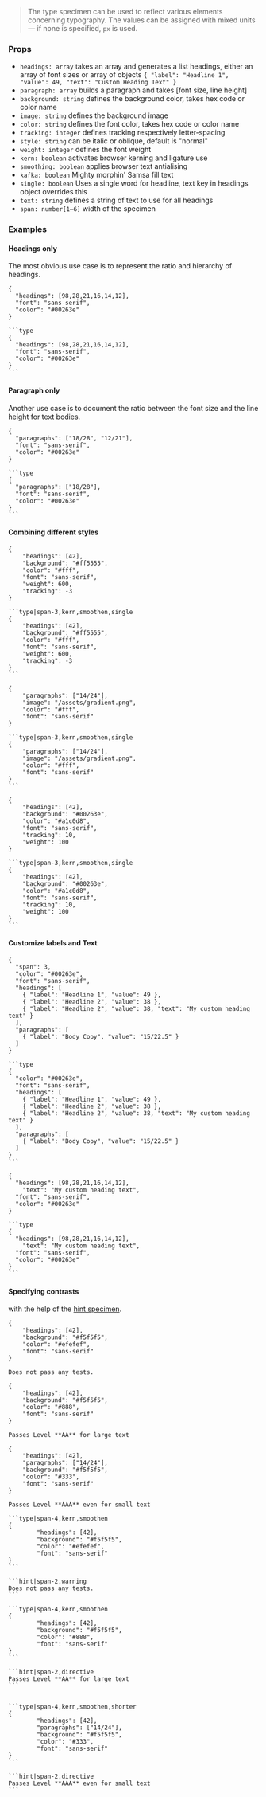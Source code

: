 > The type specimen can be used to reflect various elements concerning typography. The values can be assigned with mixed units — if none is specified, `px` is used.

### Props

* `headings: array` takes an array and generates a list headings, either an array of font sizes or array of objects `{ "label": "Headline 1", "value": 49, "text": "Custom Heading Text" }`
* `paragraph: array` builds a paragraph and takes [font size, line height]
* `background: string` defines the background color, takes hex code or color name
* `image: string` defines the background image
* `color: string` defines the font color, takes hex code or color name
* `tracking: integer` defines tracking respectively letter-spacing
* `style: string` can be italic or oblique, default is "normal"
* `weight: integer` defines the font weight
* `kern: boolean` activates browser kerning and ligature use
* `smoothing: boolean` applies browser text antialising
* `kafka: boolean` Mighty morphin' Samsa fill text
* `single: boolean` Uses a single word for headline, text key in headings object overrides this
* `text: string` defines a string of text to use for all headings
* `span: number[1–6]` width of the specimen

### Examples

#### Headings only

The most obvious use case is to represent the ratio and hierarchy of headings.

```type
{
  "headings": [98,28,21,16,14,12],
  "font": "sans-serif",
  "color": "#00263e"
}
```

````code|lang-javascript
```type
{
  "headings": [98,28,21,16,14,12],
  "font": "sans-serif",
  "color": "#00263e"
}
```
````

#### Paragraph only

Another use case is to document the ratio between the font size and the line height for text bodies.

```type
{
  "paragraphs": ["18/28", "12/21"],
  "font": "sans-serif",
  "color": "#00263e"
}
```

````code|lang-javascript
```type
{
  "paragraphs": ["18/28"],
  "font": "sans-serif",
  "color": "#00263e"
}
```
````

#### Combining different styles

```type|span-3,kern,smoothen,single
{
    "headings": [42],
    "background": "#ff5555",
    "color": "#fff",
    "font": "sans-serif",
    "weight": 600,
    "tracking": -3
}
```

````code|lang-javascript,span-3
```type|span-3,kern,smoothen,single
{
    "headings": [42],
    "background": "#ff5555",
    "color": "#fff",
    "font": "sans-serif",
    "weight": 600,
    "tracking": -3
}
```
````

```type|span-3,kern,smoothen,single
{
    "paragraphs": ["14/24"],
    "image": "/assets/gradient.png",
    "color": "#fff",
    "font": "sans-serif"
}
```

````code|lang-javascript,span-3
```type|span-3,kern,smoothen,single
{
    "paragraphs": ["14/24"],
    "image": "/assets/gradient.png",
    "color": "#fff",
    "font": "sans-serif"
}
```
````

```type|span-3,kern,smoothen,single
{
    "headings": [42],
    "background": "#00263e",
    "color": "#a1c0d8",
    "font": "sans-serif",
    "tracking": 10,
    "weight": 100
}
```

````code|lang-javascript,span-3
```type|span-3,kern,smoothen,single
{
    "headings": [42],
    "background": "#00263e",
    "color": "#a1c0d8",
    "font": "sans-serif",
    "tracking": 10,
    "weight": 100
}
```
````

#### Customize labels and Text

```type
{
  "span": 3,
  "color": "#00263e",
  "font": "sans-serif",
  "headings": [
    { "label": "Headline 1", "value": 49 },
	{ "label": "Headline 2", "value": 38 },
	{ "label": "Headline 2", "value": 38, "text": "My custom heading text" }
  ],
  "paragraphs": [
  	{ "label": "Body Copy", "value": "15/22.5" }
  ]
}
```

````code|lang-javascript,span-3
```type
{
  "color": "#00263e",
  "font": "sans-serif",
  "headings": [
    { "label": "Headline 1", "value": 49 },
	{ "label": "Headline 2", "value": 38 },
	{ "label": "Headline 2", "value": 38, "text": "My custom heading text" }
  ],
  "paragraphs": [
    { "label": "Body Copy", "value": "15/22.5" }
  ]
}
```
````

```type
{
  "headings": [98,28,21,16,14,12],
	"text": "My custom heading text",
  "font": "sans-serif",
  "color": "#00263e"
}
```

````code|lang-javascript
```type
{
  "headings": [98,28,21,16,14,12],
	"text": "My custom heading text",
  "font": "sans-serif",
  "color": "#00263e"
}
```
````

#### Specifying contrasts

with the help of the [hint specimen](/#/hint).

```type|span-4,kern,smoothen
{
    "headings": [42],
    "background": "#f5f5f5",
    "color": "#efefef",
    "font": "sans-serif"
}
```

```hint|span-2,warning
Does not pass any tests.
```

```type|span-4,kern,smoothen
{
    "headings": [42],
    "background": "#f5f5f5",
    "color": "#888",
    "font": "sans-serif"
}
```

```hint|span-2,directive
Passes Level **AA** for large text
```

```type|span-4,kern,smoothen,shorter
{
    "headings": [42],
    "paragraphs": ["14/24"],
    "background": "#f5f5f5",
    "color": "#333",
    "font": "sans-serif"
}
```

```hint|span-2,directive
Passes Level **AAA** even for small text
```

````code|lang-javascript,collapsed
```type|span-4,kern,smoothen
{
		"headings": [42],
		"background": "#f5f5f5",
		"color": "#efefef",
		"font": "sans-serif"
}
```

```hint|span-2,warning
Does not pass any tests.
```

```type|span-4,kern,smoothen
{
		"headings": [42],
		"background": "#f5f5f5",
		"color": "#888",
		"font": "sans-serif"
}
```

```hint|span-2,directive
Passes Level **AA** for large text
```


```type|span-4,kern,smoothen,shorter
{
		"headings": [42],
		"paragraphs": ["14/24"],
		"background": "#f5f5f5",
		"color": "#333",
		"font": "sans-serif"
}
```

```hint|span-2,directive
Passes Level **AAA** even for small text
```
````

